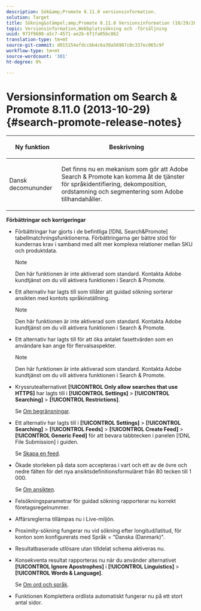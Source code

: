 ```yaml
---
description: Sök&amp;Promote 8.11.0 versionsinformation.
solution: Target
title: Sökning&stämpel;amp;Promote 8.11.0 Versionsinformation (10/29/2013)
topic: Versionsinformation,Webbplatssökning och -försäljning
uuid: 973f9608-a5c7-4571-ae2b-6f1fa05bc862
translation-type: tm+mt
source-git-commit: d015154efdccbb4c6a39a56907c0c337ec065c9f
workflow-type: tm+mt
source-wordcount: '301'
ht-degree: 0%

---
```



# Versionsinformation om Search &amp; Promote 8.11.0 (2013-10-29){#search-promote-release-notes}

<table> 
 <thead> 
  <tr> 
   <th colname="col1" class="entry"> <p>Ny funktion </p> </th> 
   <th colname="col2" class="entry"> <p>Beskrivning </p> </th> 
  </tr> 
 </thead>
 <tbody> 
  <tr> 
   <td colname="col1"> <p> Dansk decomununder </p> </td> 
   <td colname="col2"> <p> Det finns nu en mekanism som gör att <span class="keyword"> Adobe Search &amp; Promote</span> kan komma åt de tjänster för språkidentifiering, dekomposition, ordstamning och segmentering som Adobe tillhandahåller. </p> </td> 
  </tr> 
 </tbody> 
</table>

**Förbättringar och korrigeringar**

* Förbättringar har gjorts i de befintliga [!DNL Search&Promote] tabellmatchningsfunktionerna. Förbättringarna ger bättre stöd för kundernas krav i samband med allt mer komplexa relationer mellan SKU och produktdata.

   >[!NOTE]
   >
   >Den här funktionen är inte aktiverad som standard. Kontakta Adobe kundtjänst om du vill aktivera funktionen i Search &amp; Promote.

* Ett alternativ har lagts till som tillåter att guidad sökning sorterar ansikten med kontots språkinställning.

   >[!NOTE]
   Den här funktionen är inte aktiverad som standard. Kontakta Adobe kundtjänst om du vill aktivera funktionen i Search &amp; Promote.

* Ett alternativ har lagts till för att öka antalet fasettvärden som en användare kan ange för flervalsaspekter.

   >[!NOTE]
   Den här funktionen är inte aktiverad som standard. Kontakta Adobe kundtjänst om du vill aktivera funktionen i Search &amp; Promote.

* Kryssrutealternativet **[!UICONTROL Only allow searches that use HTTPS]** har lagts till i **[!UICONTROL Settings]** > **[!UICONTROL Searching]** > **[!UICONTROL Restrictions]**.

   Se [Om begränsningar](../c-about-settings-menu/c-about-searching-menu.md#concept_B5B527E04EBF4E9AB5956EEF881DDBF1).

* Ett alternativ har lagts till i **[!UICONTROL Settings]** > **[!UICONTROL Searching]** > **[!UICONTROL Feeds]** > **[!UICONTROL Create Feed]** > **[!UICONTROL Generic Feed]** för att bevara tabbtecken i panelen [!DNL File Submission] i guiden.

   Se [Skapa en feed](../c-about-settings-menu/c-about-searching-menu.md#task_63179C1FC359497483CD6CE13FD1C250).

* Ökade storleken på data som accepteras i vart och ett av de övre och nedre fälten för det nya ansiktsdefinitionsformuläret från 80 tecken till 1 000.

   Se [Om ansikten](../c-about-design-menu/c-about-facets.md#concept_FA912B3B41EE493DB2F492D188457FF5).

* Felsökningsparametrar för guidad sökning rapporterar nu korrekt företagsregelnummer.
* Affärsreglerna tillämpas nu i Live-miljön.
* Proximity-sökning fungerar nu vid sökning efter longitud/latitud, för konton som konfigurerats med Språk = &quot;Danska (Danmark)&quot;.
* Resultatbaserade utlösare utan tilldelat schema aktiveras nu.
* Konsekventa resultat rapporteras nu när du använder alternativet **[!UICONTROL Ignore Apostrophes]** i **[!UICONTROL Linguistics]** > **[!UICONTROL Words & Language]**.

   Se [Om ord och språk](../c-about-linguistics-menu/c-about-words-and-language.md#concept_CEB4B9576F3C4E2EB87B352EEC738D79).

* Funktionen Komplettera ordlista automatiskt fungerar nu på ett stort antal sidor.

